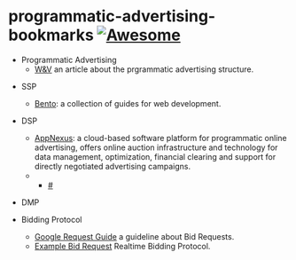 # programmatic-advertising-bookmarks [![Awesome](https://cdn.rawgit.com/sindresorhus/awesome/d7305f38d29fed78fa85652e3a63e154dd8e8829/media/badge.svg)](https://github.com/sindresorhus/awesome)

- Programmatic Advertising
    + [W&V](https://www.wuv.de/digital/wie_funktioniert_programmatic_advertising) an article about the prgrammatic advertising structure.
    
+ SSP
    + [Bento](http://www.bentobox.io): a collection of guides for web development.
    
+ DSP
    + [AppNexus](https://www.appnexus.com/en): a cloud-based software platform for programmatic online advertising, offers online auction infrastructure and technology for data management, optimization, financial clearing and support for directly negotiated advertising campaigns.
    + 
        + [#](example-item)
       
+ DMP

+ Bidding Protocol
    + [Google Request Guide](https://developers.google.com/ad-exchange/rtb/request-guide) a guideline about Bid Requests.
    + [Example Bid Request](https://developers.google.com/ad-exchange/rtb/request-guide#example-bid-request) Realtime Bidding Protocol.
    
